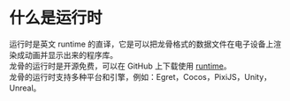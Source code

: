 # 什么是运行时

运行时是英文 runtime 的直译，它是可以把龙骨格式的数据文件在电子设备上渲染成动画并显示出来的程序库。
<br>
龙骨的运行时是开源免费，可以在 GitHub 上下载使用 [runtime](https://github.com/dragonbones)。
<br>
龙骨的运行时支持多种平台和引擎，例如：Egret，Cocos，PixiJS，Unity，Unreal。